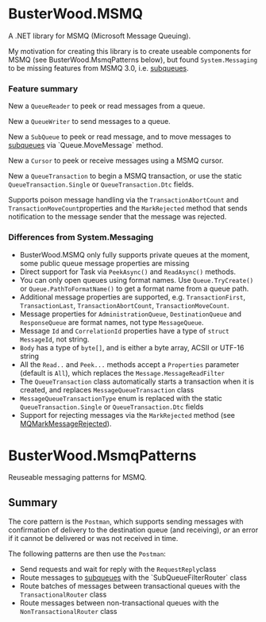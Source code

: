 # BusterWood.MSMQ

A .NET library for MSMQ (Microsoft Message Queuing).

My motivation for creating this library is to create useable components for MSMQ (see BusterWood.MsmqPatterns below), but found `System.Messaging` to be
missing features from MSMQ 3.0, i.e. [subqueues](https://msdn.microsoft.com/en-us/library/ms711414(v=vs.85).aspx).

### Feature summary

New a `QueueReader` to peek or read messages from a queue.

New a `QueueWriter` to send messages to a queue.

New a `SubQueue` to peek or read message, and to move messages to [subqueues](https://msdn.microsoft.com/en-us/library/ms711414(v=vs.85).aspx) via `Queue.MoveMessage` method.

New a `Cursor` to peek or receive messages using a MSMQ cursor.

New a `QueueTransaction` to begin a MSMQ transaction, or use the static `QueueTransaction.Single` or `QueueTransaction.Dtc` fields.

Supports poison message handling via the `TransactionAbortCount` and `TransactionMoveCount`properties and the `MarkRejected` method that sends notification to the message sender that the message was rejected.

### Differences from System.Messaging

* BusterWood.MSMQ only fully supports private queues at the moment, some public queue message properties are missing
* Direct support for Task via `PeekAsync()` and `ReadAsync()` methods.
* You can only open queues using format names.  Use `Queue.TryCreate()` or `Queue.PathToFormatName()` to get a format name from a queue path.
* Additional message properties are supported, e.g. `TransactionFirst`, `TransactionLast`, `TransactionAbortCount`, `TransactionMoveCount`.
* Message properties for `AdministrationQueue`, `DestinationQueue` and `ResponseQueue` are format names, not type `MessageQueue`.
* Message `Id` and `CorrelationId` properties have a type of `struct MessageId`, not string.
* `Body` has a type of `byte[]`, and is either a byte array, ACSII or UTF-16 string
* All the `Read..` and `Peek...` methods accept a `Properties` parameter (default is `All`), which replaces the `Message.MessageReadFilter` 
* The `QueueTransaction` class automatically starts a transaction when it is created, and replaces `MessageQueueTransaction` class
* `MessageQueueTransactionType` enum is replaced with the static `QueueTransaction.Single` or `QueueTransaction.Dtc` fields
* Support for rejecting messages via the `MarkRejected` method (see [MQMarkMessageRejected](https://msdn.microsoft.com/en-us/library/ms707071(v=vs.85).aspx)).

# BusterWood.MsmqPatterns

Reuseable messaging patterns for MSMQ.

## Summary

The core pattern is the `Postman`, which supports sending messages with confirmation of delivery to the destination queue (and receiving), _or_ an error if it cannot be delivered or was not received in time.

The following patterns are then use the `Postman`:
* Send requests and wait for reply with the `RequestReply`class
* Route messages to [subqueues](https://msdn.microsoft.com/en-us/library/ms711414(v=vs.85).aspx) with the `SubQueueFilterRouter` class
* Route batches of messages between transactional queues with the `TransactionalRouter` class
* Route messages between non-transactional queues with the `NonTransactionalRouter` class
